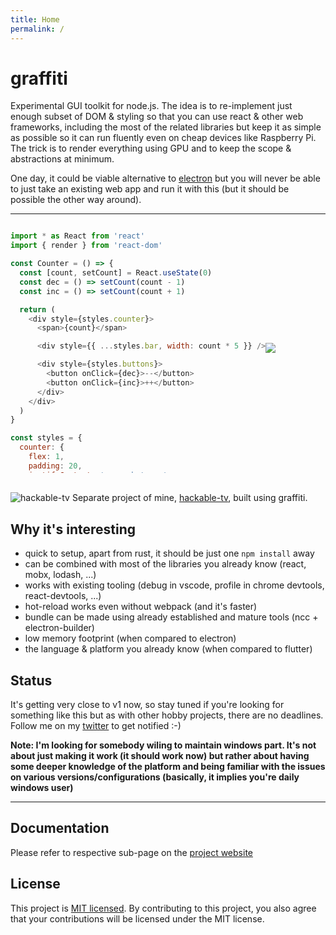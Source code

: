 ```yaml
---
title: Home
permalink: /
---
```


# graffiti
Experimental GUI toolkit for node.js. The idea is to re-implement just enough subset of DOM & styling so that you can use react & other web frameworks, including the most of the related libraries but keep it as simple as possible so it can run fluently even on cheap devices like Raspberry Pi. The trick is to render everything using GPU and to keep the scope & abstractions at minimum.

One day, it could be viable alternative to [electron](https://github.com/electron/electron) but you will never be able to just take an existing web app and run it with this (but it should be possible the other way around).

---

<div style="display: flex; align-items: center">
<div style="max-height: 400px; overflow-y: scroll">

```javascript
import * as React from 'react'
import { render } from 'react-dom'

const Counter = () => {
  const [count, setCount] = React.useState(0)
  const dec = () => setCount(count - 1)
  const inc = () => setCount(count + 1)

  return (
    <div style={styles.counter}>
      <span>{count}</span>

      <div style={{ ...styles.bar, width: count * 5 }} />

      <div style={styles.buttons}>
        <button onClick={dec}>--</button>
        <button onClick={inc}>++</button>
      </div>
    </div>
  )
}

const styles = {
  counter: {
    flex: 1,
    padding: 20,
    justifyContent: 'space-between'
  },

  bar: {
    backgroundColor: '#ff0000',
    height: 20
  },

  buttons: {
    flexDirection: 'row',
    justifyContent: 'space-between'
  }
}

render(<Counter />, document.body)
```

</div>
<img src="./docs/images/counter.gif" />
</div>
<br>

![hackable-tv](https://user-images.githubusercontent.com/3526922/74057963-4ad47f00-49e5-11ea-9e0d-b39c98f5fe1b.gif)
Separate project of mine, [hackable-tv](https://github.com/cztomsik/hackable-tv), built using graffiti.

## Why it's interesting
- quick to setup, apart from rust, it should be just one `npm install` away
- can be combined with most of the libraries you already know (react, mobx, lodash, ...)
- works with existing tooling (debug in vscode, profile in chrome devtools, react-devtools, ...)
- hot-reload works even without webpack (and it's faster)
- bundle can be made using already established and mature tools (ncc + electron-builder)
- low memory footprint (when compared to electron)
- the language & platform you already know (when compared to flutter)

## Status
It's getting very close to v1 now, so stay tuned if you're looking for something like this but as with other hobby projects, there are no deadlines. Follow me on my [twitter](https://twitter.com/cztomsik) to get notified :-)

**Note: I'm looking for somebody wiling to maintain windows part. It's not about just making it work (it should work now) but rather about having some deeper knowledge of the platform and being familiar with the issues on various versions/configurations (basically, it implies you're daily windows user)**

---

## Documentation
Please refer to respective sub-page on the
[project website](http://tomsik.cz/graffiti)

## License
This project is [MIT licensed](./LICENSE). By contributing to this project, you also agree that your contributions will be licensed under the MIT license.

